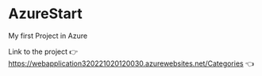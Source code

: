 # AzureStart
My first Project in Azure 

Link to the project 👉 https://webapplication320221020120030.azurewebsites.net/Categories 👈

